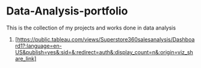 # Data-Analysis-portfolio
This is the collection of my projects and works done in data analysis
1. [https://public.tableau.com/views/Superstore360salesanalysis/Dashboard1?:language=en-US&publish=yes&:sid=&:redirect=auth&:display_count=n&:origin=viz_share_link]
